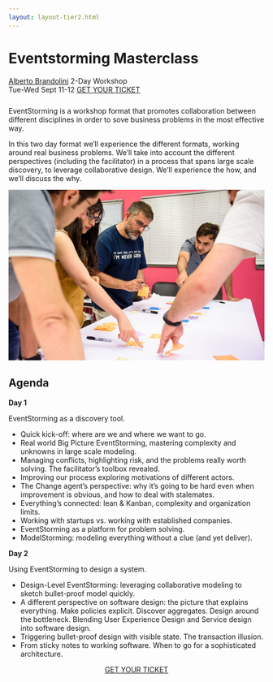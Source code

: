 ```yaml
---
layout: layout-tier2.html
---
```

<div class="container section workshop-page">
	<!-- begin workshop element -->
	<div class="row">
      <div class="col-xs-12 col-sm-2">
            <div class="speaker-container">
                <a href="../speakers/alberto-brandolini.html"><div class="speaker-img alberto-brandolini keep-color"></div></a>
                </div>
          </div>
      <div class="col-xs-12 col-sm-10 workshop-list">
        <h1 class="section-header">Eventstorming Masterclass</h1>
        <span class="workshops--speaker-name">
        <a href="../speakers/alberto-brandolini.html">Alberto Brandolini</a></span>
        <span class="workshops--duration">2-Day Workshop<br>Tue-Wed Sept 11-12</span>
                <a class="btn get-ticket-btn" href="https://ti.to/explore-ddd-conference/explore-ddd-2018">GET YOUR TICKET</a>
            <p class="copy" style="margin-top: 25px">EventStorming is a workshop format that promotes collaboration between different disciplines in order to sove business problems in the most effective way.</p>
            <p class="copy">In this two day format we’ll experience the different formats, working around real business problems.
            We’ll take into account the different perspectives (including the facilitator) in a process that spans large scale discovery, to leverage collaborative design.
            We’ll experience the how, and we’ll discuss the why.</p>
            <img src="../img/workshop/Workshop-Alberto-Brandolini.png" class="speaker--workshop-content-img" alt="">
            <h2 class="speaker-subheader">Agenda</h2>
            <p class="copy"><strong>Day 1</strong></p>
            <p class="copy">EventStorming as a discovery tool.</p>
            <ul class="copy-list">
            <li>Quick kick-off: where are we and where we want to go.</li>
            <li>Real world Big Picture EventStorming, mastering complexity and unknowns in large scale modeling.</li>
            <li>Managing conflicts, highlighting risk, and the problems really worth solving. The facilitator’s toolbox revealed.</li>
            <li>Improving our process exploring motivations of different actors.</li>
            <li>The Change agent’s perspective: why it’s going to be hard even when improvement is obvious, and how to deal with stalemates.</li>
            <li>Everything’s connected: lean &amp; Kanban, complexity and organization limits.</li>
            <li>Working with startups vs. working with established companies. </li>
            <li>EventStorming as a platform for problem solving.</li>
            <li>ModelStorming: modeling everything without a clue (and yet deliver).</li>
            </ul>
            <p class="copy"><strong>Day 2</strong></p>
            <p class="copy">Using EventStorming to design a system.</p>
            <ul class="copy-list">
            <li>Design-Level EventStorming: leveraging collaborative modeling to sketch bullet-proof model quickly.</li>
            <li>A different perspective on software design: the picture that explains everything. Make policies explicit. Discover aggregates. Design around the bottleneck. Blending User Experience Design and Service design into software design.</li>
            <li>Triggering bullet-proof design with visible state. The transaction illusion.</li>
            <li>From sticky notes to working software. When to go for a sophisticated architecture.</li>
            </ul>
            <div class="col-xs-12" align="center">
                <a class="btn get-ticket-btn" href="https://ti.to/explore-ddd-conference/explore-ddd-2018">GET YOUR TICKET</a>
            </div>
            </div>
            </div>
</div> <!-- container -->
